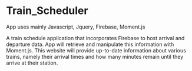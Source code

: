 # Train_Scheduler
App uses mainly Javascript, Jquery, Firebase, Moment.js

A train schedule application that incorporates Firebase to host arrival and departure data. App will retrieve and manipulate this information with Moment.js. This website will provide up-to-date information about various trains, namely their arrival times and how many minutes remain until they arrive at their station.
